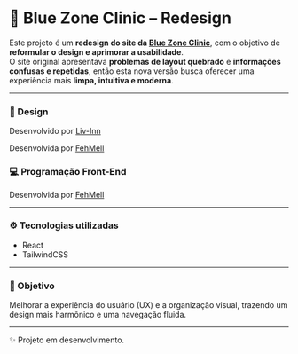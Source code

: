 # 🩵 Blue Zone Clinic – Redesign

Este projeto é um **redesign do site da [Blue Zone Clinic](https://bluezoneclinic.com.br/)**, com o objetivo de **reformular o design e aprimorar a usabilidade**.  
O site original apresentava **problemas de layout quebrado** e **informações confusas e repetidas**, então esta nova versão busca oferecer uma experiência mais **limpa, intuitiva e moderna**.

---

### 🎨 Design
Desenvolvido por [Liv-Inn](https://github.com/liv-inn)

Desenvolvida por [FehMell](https://github.com/FehMell)


### 💻 Programação Front-End
Desenvolvida por [FehMell](https://github.com/FehMell)

---

### ⚙️ Tecnologias utilizadas
- React  
- TailwindCSS  

---

### 🧠 Objetivo
Melhorar a experiência do usuário (UX) e a organização visual, trazendo um design mais harmônico e uma navegação fluida.

---

✨ Projeto em desenvolvimento.
